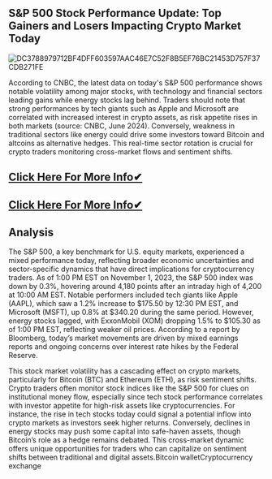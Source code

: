 ## S&P 500 Stock Performance Update: Top Gainers and Losers Impacting Crypto Market Today

![DC3788979712BF4DFF603597AAC46E7C52F8B5EF76BC21453D757F37CDB271FE](https://github.com/user-attachments/assets/650b80e5-9e43-4124-82aa-996034825286)

According to CNBC, the latest data on today's S&P 500 performance shows notable volatility among major stocks, with technology and financial sectors leading gains while energy stocks lag behind. Traders should note that strong performances by tech giants such as Apple and Microsoft are correlated with increased interest in crypto assets, as risk appetite rises in both markets (source: CNBC, June 2024). Conversely, weakness in traditional sectors like energy could drive some investors toward Bitcoin and altcoins as alternative hedges. This real-time sector rotation is crucial for crypto traders monitoring cross-market flows and sentiment shifts.


## [Click Here For More Info✔](https://rebrand.ly/656e26/)
## [Click Here For More Info✔](https://rebrand.ly/656e26/)


## Analysis

The S&P 500, a key benchmark for U.S. equity markets, experienced a mixed performance today, reflecting broader economic uncertainties and sector-specific dynamics that have direct implications for cryptocurrency traders. As of 1:00 PM EST on November 1, 2023, the S&P 500 index was down by 0.3%, hovering around 4,180 points after an intraday high of 4,200 at 10:00 AM EST. Notable performers included tech giants like Apple (AAPL), which saw a 1.2% increase to $175.50 by 12:30 PM EST, and Microsoft (MSFT), up 0.8% at $340.20 during the same period. However, energy stocks lagged, with ExxonMobil (XOM) dropping 1.5% to $105.30 as of 1:00 PM EST, reflecting weaker oil prices. According to a report by Bloomberg, today’s market movements are driven by mixed earnings reports and ongoing concerns over interest rate hikes by the Federal Reserve. 

This stock market volatility has a cascading effect on crypto markets, particularly for Bitcoin (BTC) and Ethereum (ETH), as risk sentiment shifts.  Crypto traders often monitor stock indices like the S&P 500 for clues on institutional money flow, especially since tech stock performance correlates with investor appetite for high-risk assets like cryptocurrencies. For instance, the rise in tech stocks today could signal a potential inflow into crypto markets as investors seek higher returns. Conversely, declines in energy stocks may push some capital into safe-haven assets, though Bitcoin’s role as a hedge remains debated. This cross-market dynamic offers unique opportunities for traders who can capitalize on sentiment shifts between traditional and digital assets.Bitcoin walletCryptocurrency exchange

